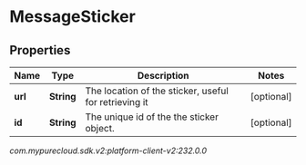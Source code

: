 # MessageSticker


## Properties

| Name | Type | Description | Notes |
| ------------ | ------------- | ------------- | ------------- |
| **url** | **String** | The location of the sticker, useful for retrieving it |  [optional] |
| **id** | **String** | The unique id of the the sticker object. |  [optional] |




_com.mypurecloud.sdk.v2:platform-client-v2:232.0.0_
